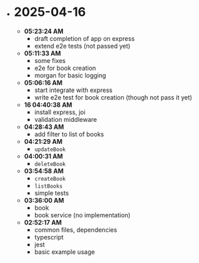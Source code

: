 - # 2025-04-16
  - **05:23:24 AM**
    - draft completion of app on express
    - extend e2e tests (not passed yet)
  - **05:11:33 AM**
    - some fixes
    - e2e for book creation
    - morgan for basic logging
  - **05:06:16 AM**
    - start integrate with express
    - write e2e test for book creation (though not pass it yet)
  - **16 04:40:38 AM**
    - install express, joi
    - validation middleware
  - **04:28:43 AM**
    - add filter to list of books
  - **04:21:29 AM**
    - `updateBook`
  - **04:00:31 AM**
    - `deleteBook`
  - **03:54:58 AM**
    - `createBook`
    - `listBooks`
    - simple tests
  - **03:36:00 AM**
    - book
    - book service (no implementation)
  - **02:52:17 AM**
    - common files, dependencies
    - typescript
    - jest
    - basic example usage
